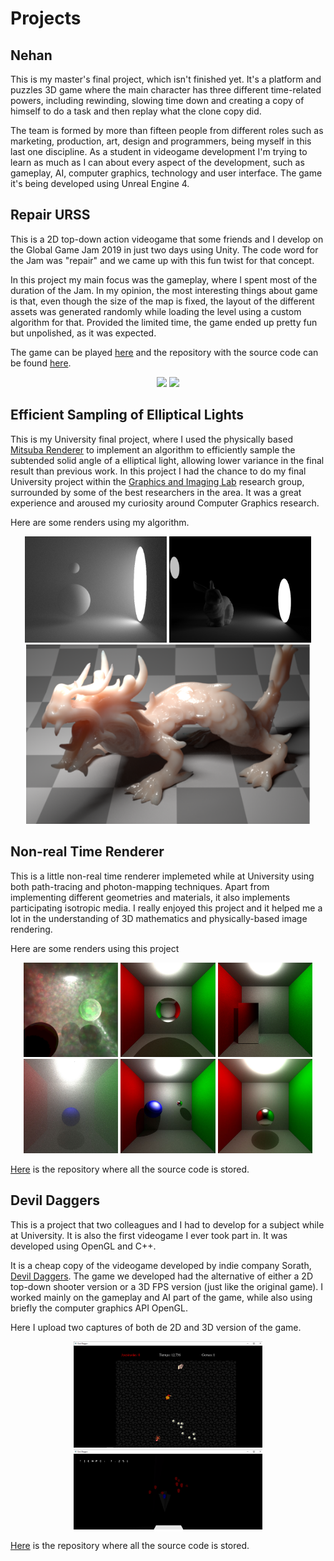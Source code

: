 # **Projects**

## Nehan

This is my master's final project, which isn't finished yet. It's a platform and puzzles 3D game where the main character has three different time-related powers, including rewinding, slowing time down and creating a copy of himself to do a task and then replay what the clone copy did. 

The team is formed by more than fifteen people from different roles such as marketing, production, art, design and programmers, being myself in this last one discipline. As a student in videogame development I'm trying to learn as much as I can about every aspect of the development, such as gameplay, AI, computer graphics, technology and user interface. The game it's being developed using Unreal Engine 4.


## Repair URSS

This is a 2D top-down action videogame that some friends and I develop on the Global Game Jam 2019 in just two days using Unity. The code word for the Jam was "repair" and we came up with this fun twist for that concept. 

In this project my main focus was the gameplay, where I spent most of the duration of the Jam. In my opinion, the most interesting things about game is that, even though the size of the map is fixed, the layout of the different assets was generated randomly while loading the level using a custom algorithm for that. Provided the limited time, the game ended up pretty fun but unpolished, as it was expected. 

The game can be played [here](https://davymarquez.itch.io/repairurrs) and the repository with the source code can be found [here](https://github.com/ferdelmo/RepairURSS).

<div align="center">
  <img src="https://davymarquez.github.io/images/33e6fac0eb2dcc61676dcd38636d6020.jpg" width="45%"/>
  <img src="https://davymarquez.github.io/images/f36fac29a63e212f1bb427d50739a3cd.jpg" width="45%"/>
</div>

## Efficient Sampling of Elliptical Lights

This is my University final project, where I used the physically based [Mitsuba Renderer](https://www.mitsuba-renderer.org/) to implement an algorithm to efficiently sample the subtended solid angle of a elliptical light, allowing lower variance in the final result than previous work. In this project I had the chance to do my final University project within the [Graphics and Imaging Lab](https://graphics.unizar.es/) research group, surrounded by some of the best researchers in the area. It was a great experience and aroused my curiosity around Computer Graphics research.

Here are some renders using my algorithm.

<div align="center">
  <img src="/images/Untitled.png" width="45%"/>
  <img src="/images/Untitled2.png" width="45%">
</div>
<div align="center">
  <img src="/images/dragon.png" width="90%"/>
</div>
                                          
## Non-real Time Renderer

This is a little non-real time renderer implemeted while at University using both path-tracing and photon-mapping techniques. Apart from implementing different geometries and materials, it also implements participating isotropic media. I really enjoyed this project and it helped me a lot in the understanding of 3D mathematics and physically-based image rendering. 

Here are some renders using this project

<div align="center">
  <img src="/images/100000_100_50.png" width="30%"/>
  <img src="/images/22_sinCausticas_512.jpg" width="30%"/>
  <img src="/images/24_ParaleleEspecular.jpeg" width="30%"/>
</div>

<div align="center">
<img src="/images/60_niebla21_500.jpg" width="30%"/>
<img src="/images/6_esferaReflective.jpg" width="30%"/>
<img src="/images/reflective_5000.jpg" width="30%"/>
 </div>

[Here](https://github.com/victorciko2/graphic) is the repository where all the source code is stored.


## Devil Daggers

This is a project that two colleagues and I had to develop for a subject while at University. It is also the first videogame I ever took part in. It was developed using OpenGL and C++.

It is a cheap copy of the videogame developed by indie company Sorath, [Devil Daggers](https://devildaggers.com/). The game we developed had the alternative of either a 2D top-down shooter version or a 3D FPS version (just like the original game). I worked mainly on the gameplay and AI part of the game, while also using briefly the computer graphics API OpenGL. 

Here I upload two captures of both de 2D and 3D version of the game.

<div align="center">
   <img src="/images/2d.png" width="60%"/>
</div>
<div align="center">
   <img src="/images/3d.png" width="60%">
</div>

[Here](https://github.com/ferdelmo/videojuego) is the repository where all the source code is stored.

